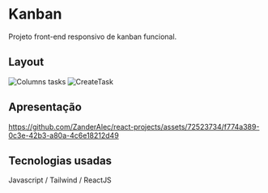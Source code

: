 # Kanban 

Projeto front-end responsivo de kanban funcional.

## Layout 

![Columns tasks](https://github.com/ZanderAlec/react-projects/assets/72523734/99bc9656-4d19-4a69-ac76-c508873f6671)
![CreateTask](https://github.com/ZanderAlec/react-projects/assets/72523734/2213162a-48ae-4d5c-86e3-d4c3dc9a4dbb)

## Apresentação

https://github.com/ZanderAlec/react-projects/assets/72523734/f774a389-0c3e-42b3-a80a-4c6e18212d49

## Tecnologias usadas

Javascript / Tailwind / ReactJS 

